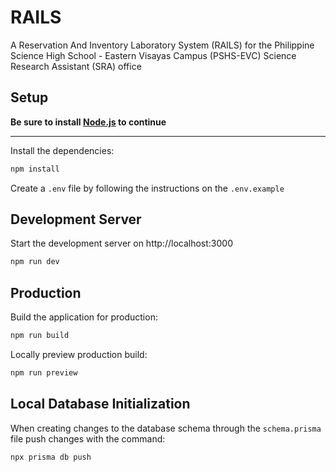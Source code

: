 # RAILS

A Reservation And Inventory Laboratory System (RAILS) for the Philippine Science High School - Eastern Visayas Campus (PSHS-EVC) Science Research Assistant (SRA) office 


## Setup

**Be sure to install [Node.js](https://nodejs.org/en/download/) to continue**

---

Install the dependencies:

```bash
npm install
```
Create a ```.env``` file by following the instructions on the ```.env.example``` 

## Development Server

Start the development server on http://localhost:3000

```bash
npm run dev
```

## Production

Build the application for production:

```bash
npm run build
```

Locally preview production build:

```bash
npm run preview
```

## Local Database Initialization

When creating changes to the database schema through the ```schema.prisma``` file push changes with the command:
```bash
npx prisma db push
```
